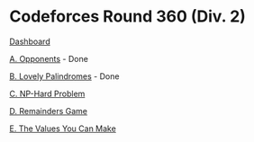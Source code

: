 # Codeforces Round 360 (Div. 2)

[Dashboard](https://codeforces.com/contest/688)

[A. Opponents](https://codeforces.com/contest/688/problem/A) - Done

[B. Lovely Palindromes](https://codeforces.com/contest/688/problem/B) - Done

[C. NP-Hard Problem](https://codeforces.com/contest/688/problem/C)

[D. Remainders Game](https://codeforces.com/contest/688/problem/D)

[E. The Values You Can Make](https://codeforces.com/contest/688/problem/E)
